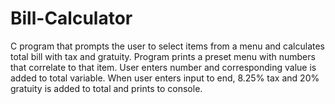 # Bill-Calculator
C program that prompts the user to select items from a menu and calculates total bill with tax and gratuity.
Program prints a preset menu with numbers that correlate to that item.
User enters number and corresponding value is added to total variable.
When user enters input to end, 8.25% tax and 20% gratuity is added to total and prints to console.
